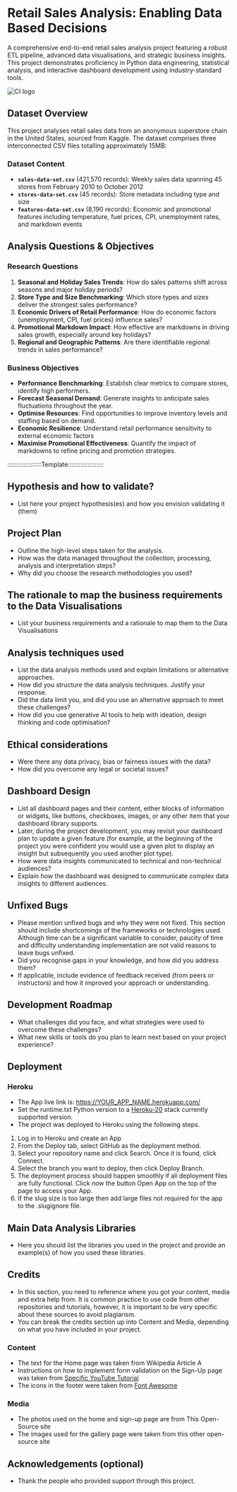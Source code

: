 # Retail Sales Analysis: Enabling Data Based Decisions

A comprehensive end-to-end retail sales analysis project featuring a robust ETL pipeline, advanced data visualisations, and strategic business insights. This project demonstrates proficiency in Python data engineering, statistical analysis, and interactive dashboard development using industry-standard tools.

![CI logo](https://codeinstitute.s3.amazonaws.com/fullstack/ci_logo_small.png)

## Dataset Overview
This project analyses retail sales data from an anonymous superstore chain in the United States, sourced from Kaggle. The dataset comprises three interconnected CSV files totalling approximately 15MB:

### Dataset Content
- **`sales-data-set.csv`** (421,570 records): Weekly sales data spanning 45 stores from February 2010 to October 2012
- **`stores-data-set.csv`** (45 records): Store metadata including type and size
- **`features-data-set.csv`** (8,190 records): Economic and promotional features including temperature, fuel prices, CPI, unemployment rates, and markdown events

## Analysis Questions & Objectives

### Research Questions
1. **Seasonal and Holiday Sales Trends**: How do sales patterns shift across seasons and major holiday periods?
2. **Store Type and Size Benchmarking**: Which store types and sizes deliver the strongest sales performance?
3. **Economic Drivers of Retail Performance**: How do economic factors (unemployment, CPI, fuel prices) influence sales?
4. **Promotional Markdown Impact**: How effective are markdowns in driving sales growth, especially around key holidays?
5. **Regional and Geographic Patterns**: Are there identifiable regional trends in sales performance?

### Business Objectives
- **Performance Benchmarking**: Establish clear metrics to compare stores, identify high performers.
- **Forecast Seasonal Demand**: Generate insights to anticipate sales fluctuations throughout the year.
- **Optimise Resources**: Find opportunities to improve inventory levels and staffing based on demand.
- **Economic Resilience**: Understand retail performance sensitivity to external economic factors
- **Maximise Promotional Effectiveness**: Quantify the impact of markdowns to refine pricing and promotion strategies.


:::::::::::::::::::Template::::::::::::::::::::

## Hypothesis and how to validate?
* List here your project hypothesis(es) and how you envision validating it (them) 

## Project Plan
* Outline the high-level steps taken for the analysis.
* How was the data managed throughout the collection, processing, analysis and interpretation steps?
* Why did you choose the research methodologies you used?

## The rationale to map the business requirements to the Data Visualisations
* List your business requirements and a rationale to map them to the Data Visualisations

## Analysis techniques used
* List the data analysis methods used and explain limitations or alternative approaches.
* How did you structure the data analysis techniques. Justify your response.
* Did the data limit you, and did you use an alternative approach to meet these challenges?
* How did you use generative AI tools to help with ideation, design thinking and code optimisation?

## Ethical considerations
* Were there any data privacy, bias or fairness issues with the data?
* How did you overcome any legal or societal issues?

## Dashboard Design
* List all dashboard pages and their content, either blocks of information or widgets, like buttons, checkboxes, images, or any other item that your dashboard library supports.
* Later, during the project development, you may revisit your dashboard plan to update a given feature (for example, at the beginning of the project you were confident you would use a given plot to display an insight but subsequently you used another plot type).
* How were data insights communicated to technical and non-technical audiences?
* Explain how the dashboard was designed to communicate complex data insights to different audiences. 

## Unfixed Bugs
* Please mention unfixed bugs and why they were not fixed. This section should include shortcomings of the frameworks or technologies used. Although time can be a significant variable to consider, paucity of time and difficulty understanding implementation are not valid reasons to leave bugs unfixed.
* Did you recognise gaps in your knowledge, and how did you address them?
* If applicable, include evidence of feedback received (from peers or instructors) and how it improved your approach or understanding.

## Development Roadmap
* What challenges did you face, and what strategies were used to overcome these challenges?
* What new skills or tools do you plan to learn next based on your project experience? 

## Deployment
### Heroku

* The App live link is: https://YOUR_APP_NAME.herokuapp.com/ 
* Set the runtime.txt Python version to a [Heroku-20](https://devcenter.heroku.com/articles/python-support#supported-runtimes) stack currently supported version.
* The project was deployed to Heroku using the following steps.

1. Log in to Heroku and create an App
2. From the Deploy tab, select GitHub as the deployment method.
3. Select your repository name and click Search. Once it is found, click Connect.
4. Select the branch you want to deploy, then click Deploy Branch.
5. The deployment process should happen smoothly if all deployment files are fully functional. Click now the button Open App on the top of the page to access your App.
6. If the slug size is too large then add large files not required for the app to the .slugignore file.


## Main Data Analysis Libraries
* Here you should list the libraries you used in the project and provide an example(s) of how you used these libraries.


## Credits 

* In this section, you need to reference where you got your content, media and extra help from. It is common practice to use code from other repositories and tutorials, however, it is important to be very specific about these sources to avoid plagiarism. 
* You can break the credits section up into Content and Media, depending on what you have included in your project. 

### Content 

- The text for the Home page was taken from Wikipedia Article A
- Instructions on how to implement form validation on the Sign-Up page was taken from [Specific YouTube Tutorial](https://www.youtube.com/)
- The icons in the footer were taken from [Font Awesome](https://fontawesome.com/)

### Media

- The photos used on the home and sign-up page are from This Open-Source site
- The images used for the gallery page were taken from this other open-source site



## Acknowledgements (optional)
* Thank the people who provided support through this project.